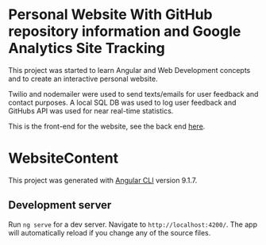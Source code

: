 # Personal Website With GitHub repository information and Google Analytics Site Tracking

This project was started to learn Angular and Web Development concepts and to create an interactive personal website.

Twilio and nodemailer were used to send texts/emails for user feedback and contact purposes. A local SQL DB was used to log user feedback and GitHubs API was used for near real-time statistics.

This is the front-end for the website, see the back end [here](https://github.com/spaulsteinberg/website_server).

# WebsiteContent

This project was generated with [Angular CLI](https://github.com/angular/angular-cli) version 9.1.7.

## Development server

Run `ng serve` for a dev server. Navigate to `http://localhost:4200/`. The app will automatically reload if you change any of the source files.

